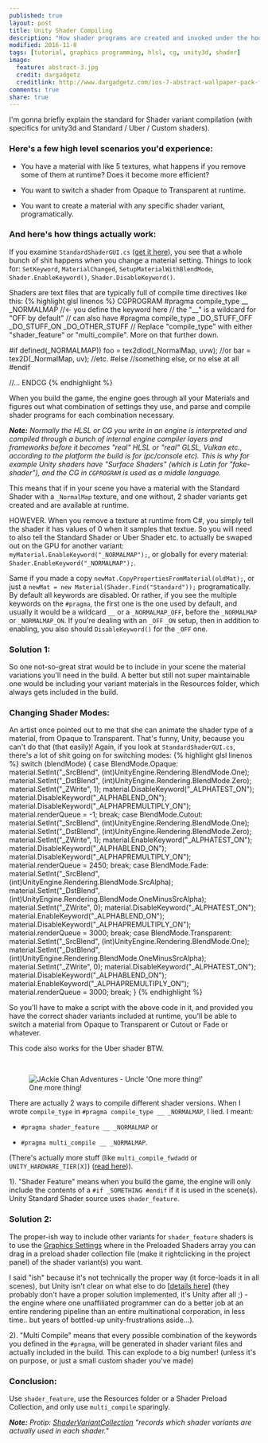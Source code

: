 ```yaml
---
published: true
layout: post
title: Unity Shader Compiling
description: "How shader programs are created and invoked under the hood."
modified: 2016-11-8
tags: [tutorial, graphics programming, hlsl, cg, unity3d, shader]
image:
  feature: abstract-3.jpg
  credit: dargadgetz
  creditlink: http://www.dargadgetz.com/ios-7-abstract-wallpaper-pack-for-iphone-5-and-ipod-touch-retina/
comments: true
share: true
---
```


I'm gonna briefly explain the standard for Shader variant compilation (with specifics for unity3d and Standard / Uber / Custom shaders).


### Here's a few high  level scenarios you'd experience:

* You have a material with like 5 textures, what happens if you remove some of them at runtime? Does it become more efficient?

* You want to switch a shader from Opaque to Transparent at runtime.

* You want to create a material with any specific shader variant, programatically.


### And here's how things actually work:

If you examine `StandardShaderGUI.cs` ([get it here](https://unity3d.com/get-unity/download/archive)), you see that a whole bunch of shit happens when you change a material setting. Things to look for: `SetKeyword`, `MaterialChanged`, `SetupMaterialWithBlendMode`, `Shader.EnableKeyword()`, `Shader.DisableKeyword()`.
	
	
Shaders are text files that are typically full of compile time directives like this:
{% highlight glsl linenos %}
CGPROGRAM
#pragma compile_type __ _NORMALMAP //<- you define the keyword here
// the "__" is a wildcard for "OFF by default"
// can also have #pragma compile_type _DO_STUFF_OFF _DO_STUFF_ON _DO_OTHER_STUFF
// Replace "compile_type" with either "shader_feature" or "multi_compile". More on that further down.

#if defined(_NORMALMAP))
	foo = tex2dlod(_NormalMap, uvw);
	//or
	bar = tex2D(_NormalMap, uv);
	//etc.
#else
	//something else, or no else at all
#endif

//...
ENDCG
{% endhighlight %}
	
When you build the game, the engine goes through all your Materials and figures out what combination of settings they use, and parse and compile shader programs for each combination necessary. 

***Note:** Normally the HLSL or CG you write in an engine is interpreted and compiled through a bunch of internal engine compiler layers and frameworks before it becomes "real" HLSL or "real" GLSL, Vulkan etc., according to the platform the build is for (pc/console etc). This is why for example Unity shaders have "Surface Shaders" (which is Latin for "fake-shader"), and the CG in `CGPROGRAM` is used as a middle language.*
	
This means that if in your scene you have a material with the Standard Shader with a `_NormalMap` texture, and one without, 2 shader variants get created and are available at runtime.
	
HOWEVER. When you remove a texture at runtime from C#, you simply tell the shader it has values of 0 when it samples that textue. So you will need to also tell the Standard Shader or Uber Shader etc. to actually be  swaped out on the GPU for another variant:  `myMaterial.EnableKeyword("_NORMALMAP");`, or globally for every material: `Shader.EnableKeyword("_NORMALMAP");`.

Same if you made a copy `newMat.CopyPropertiesFromMaterial(oldMat);`, or just a `newMat = new Material(Shader.Find("Standard"));` programatically. By default all keywords are disabled. Or rather, if you see the multiple keywords on the `#pragma`, the first one is the one used by default, and usually it would be a wildcard `__` or a `_NORMALMAP_OFF`, before the `_NORMALMAP` or `_NORMALMAP_ON`. If you're dealing with an `_OFF` `_ON` setup, then in addition to enabling, you also should `DisableKeyword()` for the `_OFF` one.

### Solution 1:

So one not-so-great strat would be to include in your scene the material variations you'll need in the build. A better but still not super maintainable one would be including your variant materials in the Resources folder, which always gets included in the build.

### Changing Shader Modes:

An artist once pointed out to me that she can animate the shader type of a material, from Opaque to Transparent. That's funny, Unity, because you can't do that (that easily)! Again, if you look at `StandardShaderGUI.cs`, there's a lot of shit going on for switching modes:
{% highlight glsl linenos %}
switch (blendMode)
{
	case BlendMode.Opaque:
		material.SetInt("_SrcBlend", (int)UnityEngine.Rendering.BlendMode.One);
		material.SetInt("_DstBlend", (int)UnityEngine.Rendering.BlendMode.Zero);
		material.SetInt("_ZWrite", 1);
		material.DisableKeyword("_ALPHATEST_ON");
		material.DisableKeyword("_ALPHABLEND_ON");
		material.DisableKeyword("_ALPHAPREMULTIPLY_ON");
		material.renderQueue = -1;
		break;
	case BlendMode.Cutout:
		material.SetInt("_SrcBlend", (int)UnityEngine.Rendering.BlendMode.One);
		material.SetInt("_DstBlend", (int)UnityEngine.Rendering.BlendMode.Zero);
		material.SetInt("_ZWrite", 1);
		material.EnableKeyword("_ALPHATEST_ON");
		material.DisableKeyword("_ALPHABLEND_ON");
		material.DisableKeyword("_ALPHAPREMULTIPLY_ON");
		material.renderQueue = 2450;
		break;
	case BlendMode.Fade:
		material.SetInt("_SrcBlend", (int)UnityEngine.Rendering.BlendMode.SrcAlpha);
		material.SetInt("_DstBlend", (int)UnityEngine.Rendering.BlendMode.OneMinusSrcAlpha);
		material.SetInt("_ZWrite", 0);
		material.DisableKeyword("_ALPHATEST_ON");
		material.EnableKeyword("_ALPHABLEND_ON");
		material.DisableKeyword("_ALPHAPREMULTIPLY_ON");
		material.renderQueue = 3000;
		break;
	case BlendMode.Transparent:
		material.SetInt("_SrcBlend", (int)UnityEngine.Rendering.BlendMode.One);
		material.SetInt("_DstBlend", (int)UnityEngine.Rendering.BlendMode.OneMinusSrcAlpha);
		material.SetInt("_ZWrite", 0);
		material.DisableKeyword("_ALPHATEST_ON");
		material.DisableKeyword("_ALPHABLEND_ON");
		material.EnableKeyword("_ALPHAPREMULTIPLY_ON");
		material.renderQueue = 3000;
		break;
}
{% endhighlight %}

So you'll have to make a script with the above code in it, and provided you have the correct shader variants included at runtime, you'll be able to switch a material from Opaque to Transparent or Cutout or Fade or whatever. 

This code also works for the Uber shader BTW.

<br/>

<figure class="half">
	<img src="https://vignette.wikia.nocookie.net/legendsofthemultiuniverse/images/b/b7/Uncle1.jpg" alt="JAckie Chan Adventures - Uncle 'One more thing!'">
	<figcaption>One more thing!</figcaption>
</figure>

There are actually 2 ways to compile different shader versions. When I wrote `compile_type` in `#pragma compile_type __ _NORMALMAP`, I lied. I meant: 

* `#pragma shader_feature __ _NORMALMAP` or 

* `#pragma multi_compile __ _NORMALMAP`. 

(There's actually more stuff (like `multi_compile_fwdadd` or `UNITY_HARDWARE_TIER[X]`) ([read here](https://docs.unity3d.com/Manual/SL-MultipleProgramVariants.html))).

1). "Shader Feature" means when you build the game, the engine will only include the contents of a `#if _SOMETHING #endif` if it is used in the scene(s). Unity Standard Shader source uses `shader_feature`. 

### Solution 2:
The proper-ish way to include other variants for `shader_feature` shaders is to use the [Graphics Settings](https://docs.unity3d.com/Manual/class-GraphicsSettings.html) where in the Preloaded Shaders array you can drag in a preload shader collection file (make it rightclicking in the project panel) of the shader variant(s) you want.

I said "ish" because it's not technically the proper way (it force-loads it in all scenes), but Unity isn't clear on what else to do [[details here](https://answers.unity.com/questions/1286653/best-practice-for-shaders-with-variants-and-asset.html)] (they probably don't have a proper solution implemented, it's Unity after all ;) - the engine where one unaffiliated programmer can do a better job at an entire rendering pipeline than an entire multinational corporation, in less time.. but years of bottled-up unity-frustrations aside...).

2). "Multi Compile" means that every possible combination of the keywords you defined in the `#pragma`, will be generated in shader variant files and actually included in the build. This can explode to a big number! (unless it's on purpose, or just a small custom shader you've made)


### Conclusion:
Use `shader_feature`, use the Resources folder or a Shader Preload Collection, and only use `multi_compile` sparingly.


***Note:** Protip: [ShaderVariantCollection](https://docs.unity3d.com/ScriptReference/ShaderVariantCollection.html) "records which shader variants are actually used in each shader."*
